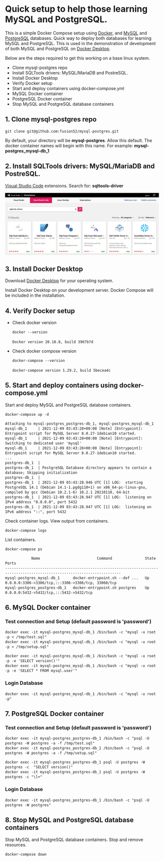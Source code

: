 # Quick setup to help those learning MySQL and PostgreSQL.

This is a simple Docker Compose setup using [Docker](https://www.docker.com), and [MySQL](https://www.mysql.com/) and [PostgreSQL](https://www.postgresql.org/) databases.
Quick way to deploy both databases for learning MySQL and PostgreSQL.
This is used in the demonstration of development of both MySQL and PostgreSQL on [Docker Desktop](https://www.docker.com/products/docker-desktop/alternatives).

Below are the steps required to get this working on a base linux system.

- Clone mysql-postgres repo
- Install SQLTools drivers: MySQL/MariaDB and PostreSQL.
- Install Docker Desktop
- Verify Docker setup
- Start and deploy containers using docker-compose.yml
- MySQL Docker container
- PostgreSQL Docker container
- Stop MySQL and PostgreSQL database containers

## 1. Clone mysql-postgres repo

    git clone git@github.com:fusion52/mysql-postgres.git

By default, your directory will be **mysql-postgres**. Allow this default. The docker container names will begin with this name. For example: **mysql-postgres_mysql-db_1**

## 2. Install SQLTools drivers: MySQL/MariaDB and PostreSQL.

[Visual Studio Code](https://marketplace.visualstudio.com/vscode) extensions.
Search for: **sqltools-driver**

![This is an image](./vscode-extensions.png)

## 3. Install Docker Desktop

Download [Docker Desktop](https://www.docker.com/products/docker-desktop/alternatives) for your operating system.

Install Docker Desktop on your development server. Docker Compose will be included in the installation.

## 4. Verify Docker setup

- Check docker version

  ```
  docker --version

  Docker version 20.10.8, build 3967b7d
  ```

- Check docker compose version

  ```
  docker-compose --version

  docker-compose version 1.29.2, build 5becea4c
  ```

## 5. Start and deploy containers using docker-compose.yml

Start and deploy MySQL and PostgreSQL database containers.

```
docker-compose up -d
```

```
Attaching to mysql-postgres_postgres-db_1, mysql-postgres_mysql-db_1
mysql-db_1     | 2021-12-09 03:43:28+00:00 [Note] [Entrypoint]: Entrypoint script for MySQL Server 8.0.27-1debian10 started.
mysql-db_1     | 2021-12-09 03:43:28+00:00 [Note] [Entrypoint]: Switching to dedicated user 'mysql'
mysql-db_1     | 2021-12-09 03:43:28+00:00 [Note] [Entrypoint]: Entrypoint script for MySQL Server 8.0.27-1debian10 started.
...
postgres-db_1  |
postgres-db_1  | PostgreSQL Database directory appears to contain a database; Skipping initialization
postgres-db_1  |
postgres-db_1  | 2021-12-09 03:43:28.946 UTC [1] LOG:  starting PostgreSQL 14.1 (Debian 14.1-1.pgdg110+1) on x86_64-pc-linux-gnu, compiled by gcc (Debian 10.2.1-6) 10.2.1 20210110, 64-bit
postgres-db_1  | 2021-12-09 03:43:28.947 UTC [1] LOG:  listening on IPv4 address "0.0.0.0", port 5432
postgres-db_1  | 2021-12-09 03:43:28.947 UTC [1] LOG:  listening on IPv6 address "::", port 5432
```

Check container logs. View output from containers.

```
docker-compose logs
```

List containers.

```
docker-compose ps
```

```
            Name                          Command               State                          Ports
---------------------------------------------------------------------------------------------------------------------------
mysql-postgres_mysql-db_1      docker-entrypoint.sh --def ...   Up      0.0.0.0:3306->3306/tcp,:::3306->3306/tcp, 33060/tcp
mysql-postgres_postgres-db_1   docker-entrypoint.sh postgres    Up      0.0.0.0:5432->5432/tcp,:::5432->5432/tcp
```

## 6. MySQL Docker container

### Test connection and Setup (default password is 'password')

```
docker exec -it mysql-postgres_mysql-db_1 /bin/bash -c "mysql -u root -p < /tmp/test.sql"
docker exec -it mysql-postgres_mysql-db_1 /bin/bash -c "mysql -u root -p < /tmp/setup.sql"
```

```
docker exec -it mysql-postgres_mysql-db_1 /bin/bash -c "mysql -u root -p -e 'SELECT version()'"
docker exec -it mysql-postgres_mysql-db_1 /bin/bash -c "mysql -u root -p -e 'SELECT * FROM mysql.user'"
```

### Login Database

```
docker exec -it mysql-postgres_mysql-db_1 /bin/bash -c "mysql -u root -p"
```

## 7. PostgreSQL Docker container

### Test connection and Setup (default password is 'password')

```
docker exec -it mysql-postgres_postgres-db_1 /bin/bash -c "psql -U postgres -W postgres -a -f /tmp/test.sql"
docker exec -it mysql-postgres_postgres-db_1 /bin/bash -c "psql -U postgres -W postgres -a -f /tmp/setup.sql"
```

```
docker exec -it mysql-postgres_postgres-db_1 psql -U postgres -W postgres -c  "SELECT version()"
docker exec -it mysql-postgres_postgres-db_1 psql -U postgres -W postgres -c "\l+"
```

### Login Database

```
docker exec -it mysql-postgres_postgres-db_1 /bin/bash -c "psql -U postgres -W postgres"
```

## 8. Stop MySQL and PostgreSQL database containers

Stop MySQL and PostgreSQL database containers.
Stop and remove resources.

```
docker-compose down
```
